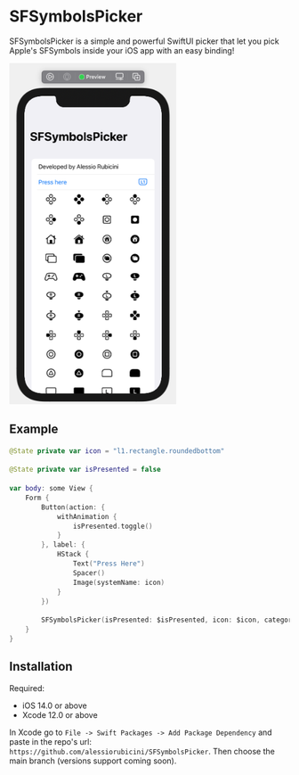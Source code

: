 # SFSymbolsPicker

SFSymbolsPicker is a simple and powerful SwiftUI picker that let you pick Apple's SFSymbols inside your iOS app with an easy binding!

<img src="./Resources/example.png" width=300>

## Example

```swift
@State private var icon = "l1.rectangle.roundedbottom"

@State private var isPresented = false

var body: some View {
    Form {        
        Button(action: {
            withAnimation {
                isPresented.toggle()
            }
        }, label: {
            HStack {
                Text("Press Here")
                Spacer()
                Image(systemName: icon)
            }
        })
        
        SFSymbolsPicker(isPresented: $isPresented, icon: $icon, category: .games)
    }
}
```

## Installation

Required:
- iOS 14.0 or above
- Xcode 12.0 or above

In Xcode go to `File -> Swift Packages -> Add Package Dependency` and paste in the repo's url: `https://github.com/alessiorubicini/SFSymbolsPicker`.
Then choose the main branch (versions support coming soon).
